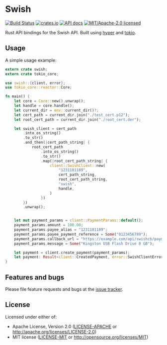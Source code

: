 # Swish
[![Build Status](https://travis-ci.org/drager/swish.svg?branch=master)](https://travis-ci.org/drager/swish)
[![crates.io](https://img.shields.io/crates/v/swish-api.svg)](https://crates.io/crates/swish-api)
[![API docs](https://docs.rs/swish-api/badge.svg)](https://docs.rs/swish-api)
[![MIT/Apache-2.0 licensed](https://img.shields.io/crates/l/swish-api.svg)](https://github.com/drager/swish/tree/master/README.md#license)

Rust API bindings for the Swish API.
Built using [hyper](https://github.com/hyperium/hyper/) and [tokio](https://github.com/tokio-rs/tokio).

## Usage

A simple usage example:

```rust
extern crate swish;
extern crate tokio_core;

use swish::{client, error};
use tokio_core::reactor::Core;

fn main() {
    let core = Core::new().unwrap();
    let handle = core.handle();
    let current_dir = env::current_dir()?;
    let cert_path = current_dir.join("./test_cert.p12");
    let root_cert_path = current_dir.join("./root_cert.der");

    let swish_client = cert_path
        .into_os_string()
        .to_str()
        .and_then(|cert_path_string| {
            root_cert_path
                .into_os_string()
                .to_str()
                .map(|root_cert_path_string| {
                    client::SwishClient::new(
                        "1231181189",
                        cert_path_string,
                        root_cert_path_string,
                        "swish",
                        handle,
                    )
                })
        })
        .unwrap();


    let mut payment_params = client::PaymentParams::default();
    payment_params.amount = 100.00;
    payment_params.payee_alias = "1231181189";
    payment_params.payee_payment_reference = Some("0123456789");
    payment_params.callback_url = "https://example.com/api/swishcb/paymentrequests";
    payment_params.message = Some("Kingston USB Flash Drive 8 GB");

    let payment = client.create_payment(payment_params);
    let payment: Result<client::CreatedPayment, error::SwishClientError> = core.run(payment);
}
```

## Features and bugs

Please file feature requests and bugs at the [issue tracker][tracker].

[tracker]: https://github.com/drager/swish/issues

## License
Licensed under either of:

* Apache License, Version 2.0 ([LICENSE-APACHE](LICENSE-APACHE) or http://apache.org/licenses/LICENSE-2.0)
* MIT license ([LICENSE-MIT](LICENSE-MIT) or http://opensource.org/licenses/MIT)


